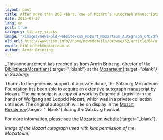 ```yaml
---
layout: post
title: After more than 200 years, one of Mozart’s autograph manuscripts returns to Salzburg
date: 2015-07-27
lang: en
post: true
category: library_stocks
image: "/images/news-old-website/csm_Mozart_Mozarteum_Autograph_67b2dfe1c3.jpg"
old_url: http://www.rism.info//home/newsdetails/browse/62/article/64/after-more-than-200-years-one-of-mozarts-autograph-manuscripts-returns-to-salzburg.html
email: bibliothek@mozarteum.at
author: Armin Brinzing
---
```



_This announcement has reached us from Armin Brinzing, director of the [BibliothecaMozartiana](http://www.mozarteum.at/wissenschaft/bibliothek/bibliotheca-mozartiana.html){:target="_blank"} at the [Mozarteum](http://www.mozarteum.at/){:target="_blank"} in Salzburg:_

Thanks to the generous support of a private donor, the Salzburg Mozarteum Foundation has been able to acquire an extensive autograph manuscript by Mozart. The manuscript is a copy of a work by Eugenio di Ligniville in the hands of Wolfgang and Leopold Mozart, which was in a private collection until now. The original autograph will be on display in the [Mozart Residence](http://www.mozarteum.at/museen/mozart-wohnhaus.html){:target="_blank"} during the Salzburg Festival.

For more information, please see the [Mozarteum website](http://www.mozarteum.at/en/content/news/256){:target="_blank"}.



_Image of the Mozart autograph used with kind permission of the Mozarteum._

